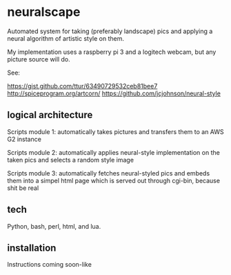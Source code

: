 # neuralscape

Automated system for taking (preferably landscape) pics and applying a neural algorithm of artistic style on them.

My implementation uses a raspberry pi 3 and a logitech webcam, but any picture source will do.

See: 

https://gist.github.com/ttur/63490729532ceb81bee7
http://spiceprogram.org/artcorn/
https://github.com/jcjohnson/neural-style

## logical architecture

Scripts module 1: automatically takes pictures and transfers them to an AWS G2 instance

Scripts module 2: automatically applies neural-style implementation on the taken pics and selects a random style image

Scripts module 3: automatically fetches neural-styled pics and embeds them into a simpel html page which is served out through cgi-bin, because shit be real

## tech

Python, bash, perl, html, and lua.

## installation

Instructions coming soon-like


